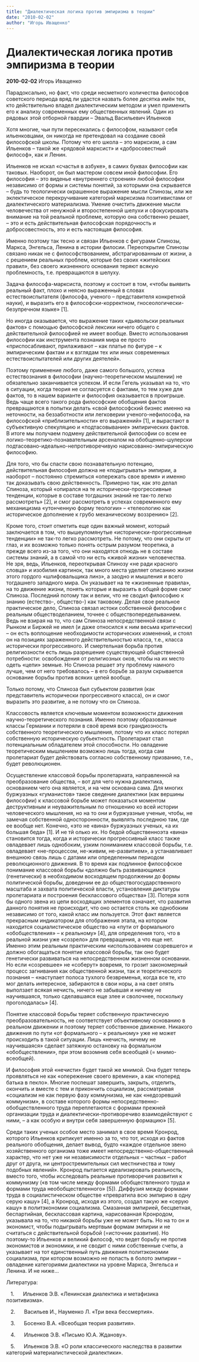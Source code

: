 ```yaml
---
title: "Диалектическая логика против эмпиризма в теории"
date: "2010-02-02"
author: "Игорь Иващенко"
---
```


# Диалектическая логика против эмпиризма в теории

**2010-02-02** Игорь Иващенко

Парадоксально, но факт, что среди несметного количества философов советского периода вряд ли удастся назвать более десятка имён тех, кто действительно владел диалектическим методом и умел применить его к анализу современных ему общественных явлений. Один из рядовых этой отборной гвардии – Эвальд Васильевич Ильенков



Хотя многие, чьи пути пересекались с философом, называют себя ильенковцами, он никогда не претендовал на создание своей философской школы. Потому что его школа – это марксизм, а сам Ильенков – такой же «рядовой марксист» и «добросовестный философ», как и Ленин.



Ильенков не искал «счастья в азбуке», в самих буквах философии как таковых. Наоборот, он был мастером совсем иной философии. Его философия – это виденье «внутреннего строения» любой философии независимо от формы и системы понятий, за которыми она скрывается – будь то теологически окрашенное выражение мысли Спинозы, или же эклектическое перекручивание категорий марксизма позитивистами от диалектического материализма. Умение очистить движение мысли человечества от ненужной и второстепенной шелухи и сфокусировать внимание на той реальной проблеме, которую она собственно решает, – это и есть действительная философская порядочность и добросовестность, это и есть настоящая философия.



Именно поэтому так тесно и связан Ильенков с фигурами Спинозы, Маркса, Энгельса, Ленина в истории филосии. Переоткрытие Спинозы связано никак не с философствованием, абстрагированным от жизни, а с решением реальных проблем, которые без своих «житейских правил», без своего жизненного основания теряют всякую проблемность, т.е. превращаются в шелуху.



Задача философа-марксиста, поэтому и состоит в том, «чтобы выявить реальный факт, плохо и неясно выраженный в словах естествоиспытателя (философа, ученого – представителя конкретной науки), и выразить его в философски-корректном, гносеологически-безупречном языке» [1].



Но иногда оказывается, что выражение таких «дьявольски реальных фактов» с помощью философской лексики ничего общего с действительной философией не имеет вообще. Вместо использования философии как инструмента познания мира ее просто «приспосабливают, прилаживают – как платье по фигуре – к эмпирическим фактам и к взглядам тех или иных современных естествоиспытателей или других деятелей».



Поэтому применение любого, даже самого большого, успеха естествознания в философии (научно-теоретическом мышлении) не обязательно заканчивается успехом. И если Гегель указывал на то, что в ситуации, когда теория не согласуется с фактами, то тем хуже для фактов, то в нашем варианте и философия оказывается в проигрыше. Ведь чаще всего такого рода философские обобщения фактов превращаются в попытки делать «свой философский бизнес именно на неточности, на беззаботности или легковерии ученого-нефилософа, на философской «приблизительности» его выражений» [1], и вырастают в субъективную спекуляцию и «подтасовывание» эмпирических фактов. В итоге мы получаем подмену действительной философии со всем ее логико-теоретико-познавательным арсеналом на обобщенно-шулерски подтасовано-идеально-непротиворечивую нарисованно-эмпирическую философию.



Для того, что бы спасти свою познавательную потенцию, действительная философия должна не «подыгрывать» эмпирии, а наоборот – постоянно стремиться «опережать свое время» и именно так доказывать свою действенность. Примерно так, как это делал Спиноза, который «опирался на те исторически-прогрессивные тенденции, которые в составе тогдашних знаний не так-то легко рассмотреть» [2], и смог рассмотреть в успехах современного ему механицизма «утонченную форму теологии» – «телеологию как историческое дополнение к грубо механическому воззрению» [2].



Кроме того, стоит отметить еще один важный момент, который заключается в том, что вышеупомянутые «исторически-прогрессивные тенденции» не так-то легко рассмотреть. Не потому, что они скрыты от глаз, и их возможно только понять острым разумом теоретика, а прежде всего из-за того, что они находятся отнюдь не в составе системы знаний, а в самой что ни есть «живой жизни» человечества. Не зря, ведь, Ильенков, переоткрывая Спинозу «не ради красного словца» и изобилия картинок, так много места уделяет описанию жизни этого гордого «шлифовальщика линз», а заодно и мышления и всего тогдашнего западного мира. Он указывает на те «жизненные правила», на то движение жизни, понять которые и выразить в общей форме смог Спиноза. Последний потому так и велик, что не сводил философию к знанию (естество-, общество-) как таковому. Делая свое реальное практическое дело, Спиноза связал истоки собственной философии с реальным обществоделанием, точнее с обществопеределыванием. Ведь не взирая на то, что сам Спиноза непосредственной связи с Рынком и Биржей не имел (и даже относился к ним весьма критически) – он есть воплощение необходимости исторических изменений, и стоял он на позициях зараженного действительностью класса, т.е., класса исторически прогрессивного. И смертельная борьба против религиозности есть лишь разрешение существующей общественной потребности: освобождения от религиозных оков, чтобы на их место одеть «цепи» земные. Но Спиноза решает эту проблему намного лучше, чем от него требовалось – в его борьбе за разум скрывается основание борьбы против всяких цепей вообще.



Только потому, что Спиноза был субьектом развития (как представитель исторически прогрессивного класса), он и смог выразить это развитие, а не потому что он Спиноза.



Классовость является ключевым моментом возможности движения научно-теоретического познания. Именно поэтому образованные классы Германии и потеряли в своё время всю грандиозность собственного теоретического мышления, потому что их класс потерял собственную историческую субьектность. Пролетариат стал потенциальным обладателем этой способности. Но овладение теоретическим мышлением возможно лишь тогда, когда сам пролетариат будет действовать согласно собственному призванию, т.е., будет революционен.



Осуществление классовой борьбы пролетариата, направленной на преобразование общества, – вот для чего нужна диалектика, основанием чего она является, и на чем основана сама. Для многих буржуазных «гуманистов» такое сведение диалектики (как вершины философии) к классовой борьбе может показаться моментом деструктивным и неуважительным по отношению ко всей истории человеческого мышления, но на то они и буржуазные ученые, чтобы, не замечая собственной односторонности, выявлять последнюю там, где ее вообще нет. Конечно, «это не «вина» буржуазных ученых, «а их большая беда» [1]. И не тй олько их. Но бедой общественноэта «вина» становится тогда, когда и исторически прогрессивный класс также овладевает лишь однобоким, узким пониманием классовой борьбы, т.е. овладевает «не-процессом, не-живим, не-развитием», а устанавливает внешнюю связь лишь с датами или определенным периодом революционного движения. В то время как подлинное философское понимание классовой борьбы «должно быть развивающимся (генетически) в необходимом восходящем продолжении до формы политической борьбы, доведении ее до обществогосударственного масштаба и захвата политической власти, установления диктатуры пролетариата и построения бесклассового общества» [3]. Потеря хотя бы одного звена из цепи восходящих элементов означает, что развития данного понятия не происходит, что оно остается столь же однобоким независимо от того, какой класс им пользуется. Этот факт является прекрасным индикатором для отображения этапа, на котором находится социалистическое общество на «пути от формального «обобществления» – к реальному» [4], для определения того, что в реальной жизни уже «созрело» для превращения, а что еще нет. Именно этим реальным практическим «использованием созревшего» и должно обогащаться понятие классовой борьбы, так оно будет генетически развиваться на непосредственном жизненном основании. Но если «созревшее» не «соберут» вовремя, то грозит закономерный процесс загнивания как общественной жизни, так и теоретического познания – «наступает полоса тухлого безвременья, когда все те, кто мог делать интересное, забираются в свои норы, а на свет опять выползает всякая нечисть, ничего не забывшая и ничему не научившаяся, только сделавшаяся еще злее и сволочнее, поскольку проголодалась» [4].



Понятие классовой борьбы теряет собственную практическую преобразовательность, не соответствует объективному основанию в реальном движении и поэтому теряет собственное движение. Никакого движения по пути «от формального – к реальному» уже не может происходить в такой ситуации. Лишь «нечисть, ничему не научившаяся» сделает затяжную остановку на формальном «обобществлении», при этом возомнив себя всеобщей (= мнимо-всеобщей).



И философия этой «нечисти» будет такой же мнимой. Она будет теперь проявляться не как «опережение своего времени», а как «поперед батька в пекло». Многие поспешат завершить, закрыть, отделить, окончить и вместе с тем и прикончить социализм, рассматривая «социализм не как первую фазу коммунизма, не как «недозревший коммунизм», в составе которого формы непосредственно-обобществленного труда переплетаются с формами прежней организации труда и диалектически-противоречиво взаимодействуют с ними, – а как особую и внутри себя завершенную формацию» [5].



Среди таких ученых особое место занимал в свое время Кронрод, которого Ильенков критикует именно за то, что тот, исходя из фактов реального обобщения, делает вывод, будто «каждое отдельное звено хозяйственного организма тоже имеет непосредственно-общественный характер, что нет уже ни независимости отдельных – частных – работ друг от друга, ни центростремительных сил местничества и тому подобных явлений». Кронрод пытается идеализировать реальность, вместо того, чтобы исследовать реальные противоречия развития к коммунизму («в том числе между формами обобществленного труда и формами труда необобществленного» [5]). Диффузия между формами труда в социалистическом обществе «превратила всю эмпирию в одну серую кашу» [4], а Кронрод, исходя из этого, создал такую же «серую кашу» в политэкономии социализма. Смазанная эмпирией, бесцветная, беспартийная, бесклассовая картина, нарисованная Кронродом, указывала на то, что никакой борьбы уже не может быть. Но на то он и экономист, чтобы подыгрывать мертвым формам эмпирии и не считаться с действительной борьбой (=источник развития). Но поэтому-то Ильенков и великий философ, что ведет борьбу не против экономистов и экономики, и не сводит с ними собственные счеты, а указывает на тот единственный путь движения политэкономии социализма, при котором возможно не попасть в болото эмпирии – овладение категориями диалектики на уровне Маркса, Энгельса и Ленина. И не ниже...



Литература:



   1.      Ильенков Э.В. «Ленинская диалектика и метафизика позитивизма».

   2.      Васильев И., Науменко Л. «Три века бессмертия».

   3.      Босенко В.А. «Всеобщая теория развития».

   4.      Ильенков Э.В. «Письмо Ю.А. Жданову».

   5.      Ильенков Э.В. «О роли классического наследства в развитии категорий материалистической диалектики».